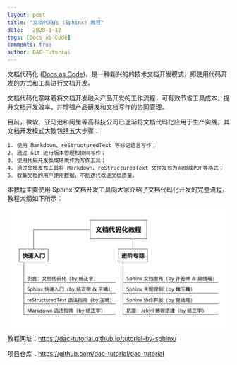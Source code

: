 ```yaml
---
layout: post
title: "文档代码化 (Sphinx) 教程"
date:   2020-1-12
tags: [Docs as Code]
comments: true
author: DAC-Tutorial
---
```


文档代码化 ([Docs as Code](http://www.writethedocs.org/guide/docs-as-code/))，是一种新兴的的技术文档开发模式，即使用代码开发的方式和工具进行文档开发。

文档代码化意味着将文档开发融入产品开发的工作流程，可有效节省工具成本，提升文档开发效率，并增强产品研发和文档写作的协同管理。

目前，微软、亚马逊和阿里等高科技公司已逐渐将文档代码化应用于生产实践，其文档开发模式大致包括五大步骤：

    1. 使用 Markdown、reStructuredText 等标记语言写作；
    2. 通过 Git 进行版本管理和协同写作；
    3. 使用代码开发集成环境作为写作工具；
    4. 通过文档发布工具将 Markdown、reStructuredText 文件发布为网页或PDF等格式；
    5. 收集文档的用户使用数据，不断迭代改进文档质量。

本教程主要使用 Sphinx 文档开发工具向大家介绍了文档代码化开发的完整流程，教程大纲如下所示：

![tutorial-outline](../images/tutorial-outline.png)

教程网址：https://dac-tutorial.github.io/tutorial-by-sphinx/

项目仓库：https://github.com/dac-tutorial/dac-tutorial

